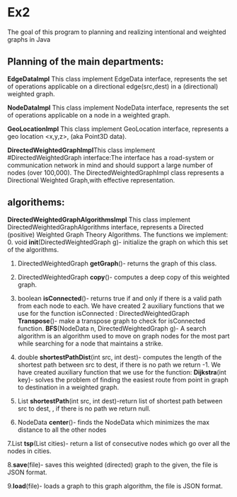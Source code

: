 # Ex2
The goal of this program to planning and realizing intentional and weighted graphs in Java

## Planning of the main departments:
**EdgeDataImpl**  This class implement EdgeData interface, represents the set of operations applicable on a directional edge(src,dest) in a (directional) weighted graph.

**NodeDataImpl**  This class implement NodeData interface, represents the set of operations applicable on a node in a weighted graph.

**GeoLocationImpl** This class implement GeoLocation interface, represents a geo location <x,y,z>, (aka Point3D data).

**DirectedWeightedGraphImpl**This class implement #DirectedWeightedGraph interface:The interface has a road-system or communication network in mind and should support a large number of nodes (over 100,000).
The DirectedWeightedGraphImpl class represents a Directional Weighted Graph,with effective representation.

## algorithems:

**DirectedWeightedGraphAlgorithmsImpl** This class implement DirectedWeightedGraphAlgorithms interface, represents a Directed (positive) Weighted Graph Theory Algorithms.
The functions we implement:
0. void **init**(DirectedWeightedGraph g)- initialize the graph on which this set of the algorithms.
1. DirectedWeightedGraph **getGraph**()- returns the graph of this class.
2. DirectedWeightedGraph  **copy**()- computes a deep copy of this weighted graph.
3. boolean  **isConnected**()- returns true if and only if there is a valid path from each node to each.
    We have created 2 auxiliary functions that we use for the function isConnected :
   DirectedWeightedGraph **Transpose**()- make a transpose graph to check for isConnected function.
   **BFS**(NodeData n, DirectedWeightedGraph g)- A search algorithm is an algorithm used to move on graph nodes for the most part while searching for a node that maintains a         strike.
   
4. double **shortestPathDist**(int src, int dest)- computes the length of the shortest path between src to dest, if there is no path we return -1.
    We have created auxiliary function that we use for the function:
    **Dijkstra**(int key)- solves the problem of finding the easiest route from point in graph to destination in a weighted graph.

5. List<NodeData> **shortestPath**(int src, int dest)-return list of shortest path between src to dest, , if there is no path we return null.
6. NodeData **center**()- finds the NodeData which minimizes the max distance to all the other nodes
    
  7.List<NodeData> **tsp**(List<NodeData> cities)- return a list of consecutive nodes which go over all the nodes in cities.

  8.**save**(file)- saves this weighted (directed) graph to the given, the file is JSON format.
   
  9.**load**(file)- loads a graph to this graph algorithm, the file is JSON format.
 

